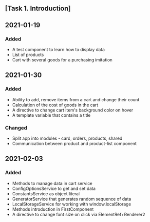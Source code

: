 ## [Task 1. Introduction]

## 2021-01-19
### Added
- A test component to learn how to display data
- List of products
- Cart with several goods for a purchasing imitation 

## 2021-01-30
### Added
- Ability to add, remove items from a cart and change their count
- Сalculation of the cost of goods in the cart
- A directive to change cart item's background color on hover
- A template variable that contains a title
### Changed
- Split app into modules - card, orders, products, shared
- Communication between product and product-list component

## 2021-02-03
### Added
- Methods to manage data in cart service
- ConfigOptionsService to get and set data
- ConstantsService as object literal
- GeneratorService that generates random sequence of data
- LocalStorageService for working with window.localStorage
- Methods introduction in FirstComponent
- A directive to change font size on click via ElementRef+Renderer2
